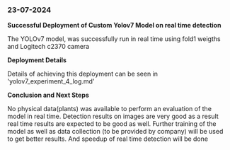### 23-07-2024

**Successful Deployment of Custom Yolov7 Model on real time detection**

The YOLOv7 model, was successfully run in real time using fold1 weigths and Logitech c2370 camera

**Deployment Details**

Details of achieving this deployment can be seen in 'yolov7_experiment_4_log.md'


**Conclusion and Next Steps**

No physical data(plants) was available to perform an evaluation of the model in real time. Detection results on images are very good as a result real time results are expected to be good as well. Further training of the model as well as data collection (to be provided by company) will be used to get better results. And speedup of real time detection will be done

